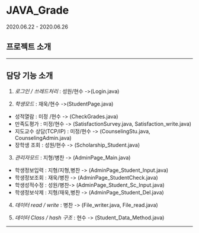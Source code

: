 # JAVA_Grade
2020.06.22 - 2020.06.26


## 프로젝트 소개


----

## 담당 기능 소개
1. _로그인 / 쓰레드처리_  : 성원/현수 ->(Login.java)

2. _학생모드_ : 재욱/현수 ->(StudentPage.java)
  - 성적열람 : 미정 /현수 -> (CheckGrades.java)
  - 만족도평가 : 미정/현수 -> (SatisfactionSurvey.java, Satisfaction_write.java)
  - 지도교수 상담(TCP/IP) : 미정/현수 -> (CounselingStu.java, CounselingAdmin.java)
  - 장학생 조회 : 성원/현수 -> (Scholarship_Student.java)

3. _관리자모드_ : 지형/병찬 -> (AdminPage_Main.java)
  - 학생정보입력 : 지형/지형,병찬 -> (AdminPage_Student_Input.java)
  - 학생정보조회 : 재욱/병찬 -> (AdminPage_StudentCheck.java)
  - 학생성적수정 :  성원/병찬-> (AdminPage_Student_Sc_Input.java)
  - 학생정보삭제 :  지형/재욱,병찬 -> (AdminPage_Student_Del.java)

4. _데이터 read / write_ : 병찬 -> (File_writer.java, File_read.java)

5. _데이터 Class / hash 구조_ : 현수 -> (Student_Data_Method.java)

----
